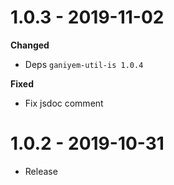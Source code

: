 # 1.0.3 - 2019-11-02

**Changed**
- Deps `ganiyem-util-is 1.0.4`

**Fixed**
- Fix jsdoc comment

# 1.0.2 - 2019-10-31

- Release